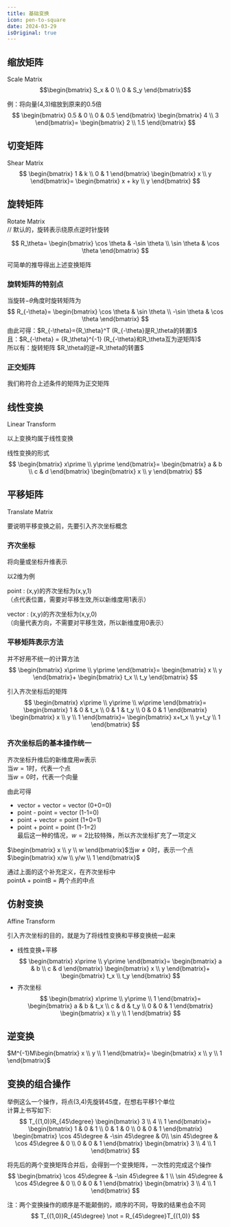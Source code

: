```yaml
---
title: 基础变换
icon: pen-to-square
date: 2024-03-29
isOriginal: true
---
```


<!-- more -->

## 缩放矩阵
Scale Matrix
$$\begin{bmatrix}
    S_x & 0 \\
    0 & S_y
\end{bmatrix}$$

例：将向量(4,3)缩放到原来的0.5倍
$$
\begin{bmatrix}
    0.5 & 0 \\ 0 & 0.5
\end{bmatrix}
\begin{bmatrix}
    4 \\ 3
\end{bmatrix}=
\begin{bmatrix}
    2 \\ 1.5
\end{bmatrix}
$$

## 切变矩阵
Shear Matrix
$$
\begin{bmatrix}
    1 & k \\
    0 & 1
\end{bmatrix}
\begin{bmatrix}
    x \\ y
\end{bmatrix}=
\begin{bmatrix}
    x + ky \\ y
\end{bmatrix}
$$

## 旋转矩阵
Rotate Matrix<br>
// 默认的，旋转表示绕原点逆时针旋转

$$
R_\theta=
\begin{bmatrix}
    \cos \theta & -\sin \theta \\
    \sin \theta & \cos \theta
\end{bmatrix}
$$

可简单的推导得出上述变换矩阵
### 旋转矩阵的特别点
当旋转$-\theta$角度时旋转矩阵为
$$
R_{-\theta}=
\begin{bmatrix}
    \cos \theta & \sin \theta \\
    -\sin \theta & \cos \theta
\end{bmatrix}
$$
由此可得：$R_{-\theta}={R_\theta}^T (R_{-\theta}是R_\theta的转置)$<br>
且：$R_{-\theta} = {R_\theta}^{-1} (R_{-\theta}和R_\theta互为逆矩阵)$<br>
所以有：旋转矩阵 $R_\theta的逆=R_\theta的转置$
### 正交矩阵
我们称符合上述条件的矩阵为正交矩阵

## 线性变换
Linear Transform

以上变换均属于线性变换

线性变换的形式
$$
\begin{bmatrix}
    x\prime \\ y\prime
\end{bmatrix}=
\begin{bmatrix}
    a & b \\
    c & d
\end{bmatrix}
\begin{bmatrix}
    x \\ y
\end{bmatrix}
$$

## 平移矩阵
Translate Matrix

要说明平移变换之前，先要引入齐次坐标概念
### 齐次坐标
将向量或坐标升维表示

以2维为例

point : (x,y)的齐次坐标为(x,y,1)<br>
（点代表位置，需要对平移生效,所以新维度用1表示）

vector : (x,y)的齐次坐标为(x,y,0)<br>
（向量代表方向，不需要对平移生效，所以新维度用0表示）

### 平移矩阵表示方法

并不好用不统一的计算方法
$$
\begin{bmatrix}
    x\prime \\ y\prime
\end{bmatrix}=
\begin{bmatrix}
    x \\ y
\end{bmatrix}+
\begin{bmatrix}
    t_x \\ t_y
\end{bmatrix}
$$

引入齐次坐标后的矩阵
$$
\begin{bmatrix}
    x\prime \\ y\prime \\ w\prime
\end{bmatrix}=
\begin{bmatrix}
    1 & 0 & t_x \\
    0 & 1 & t_y \\
    0 & 0 & 1
\end{bmatrix}
\begin{bmatrix}
    x \\ y \\ 1
\end{bmatrix}=
\begin{bmatrix}
    x+t_x \\ y+t_y \\ 1
\end{bmatrix}
$$

### 齐次坐标后的基本操作统一
齐次坐标升维后的新维度用$w$表示<br>
当$w=1$时，代表一个点<br>
当$w=0$时，代表一个向量<br>

由此可得
- vector + vector = vector (0+0=0)
- point - point = vector (1-1=0)
- point + vector = point (1+0=1)
- point + point = point (1-1=2)<br>
最后这一种的情况，$w=2$比较特殊，所以齐次坐标扩充了一项定义

$\begin{bmatrix}
    x \\ y \\ w
\end{bmatrix}$当$w\not ={0}$时，表示一个点
$\begin{bmatrix}
    x/w \\ y/w \\ 1
\end{bmatrix}$

通过上面的这个补充定义，在齐次坐标中<br>
pointA + pointB = 两个点的中点

## 仿射变换
Affine Transform

引入齐次坐标的目的，就是为了将线性变换和平移变换统一起来

- 线性变换+平移
$$
\begin{bmatrix}
    x\prime \\ y\prime
\end{bmatrix}=
\begin{bmatrix}
    a & b \\
    c & d
\end{bmatrix}
\begin{bmatrix}
    x \\ y
\end{bmatrix}+
\begin{bmatrix}
    t_x \\ t_y
\end{bmatrix}
$$
- 齐次坐标
$$
\begin{bmatrix}
    x\prime \\ y\prime \\ 1
\end{bmatrix}=
\begin{bmatrix}
    a & b & t_x \\
    c & d & t_y \\
    0 & 0 & 1
\end{bmatrix}
\begin{bmatrix}
    x \\ y \\ 1
\end{bmatrix}
$$

## 逆变换
$M^{-1}M\begin{bmatrix}
    x \\ y \\ 1
\end{bmatrix}=
\begin{bmatrix}
    x \\ y \\ 1
\end{bmatrix}$

## 变换的组合操作
举例这么一个操作，将点(3,4)先旋转45度，在想右平移1个单位<br>
计算上书写如下:
$$
T_{(1,0)}R_{45\degree}
\begin{bmatrix}
    3 \\ 4 \\ 1
\end{bmatrix}=
\begin{bmatrix}
    1 & 0 & 1 \\
    0 & 1 & 0 \\
    0 & 0 & 1
\end{bmatrix}
\begin{bmatrix}
    \cos 45\degree & -\sin 45\degree & 0\\
    \sin 45\degree & \cos 45\degree & 0 \\
    0 & 0 & 1
\end{bmatrix}
\begin{bmatrix}
    3 \\ 4 \\ 1
\end{bmatrix}
$$

将先后的两个变换矩阵合并后，会得到一个变换矩阵，一次性的完成这个操作
$$
\begin{bmatrix}
    \cos 45\degree & -\sin 45\degree & 1 \\ 
    \sin 45\degree & \cos 45\degree & 0 \\
    0 & 0 & 1
\end{bmatrix}
\begin{bmatrix}
    3 \\ 4 \\ 1
\end{bmatrix}
$$

注：两个变换操作的顺序是不能颠倒的，顺序的不同，导致的结果也会不同
$$
T_{(1,0)}R_{45\degree} \not = R_{45\degree}T_{(1,0)}
$$
